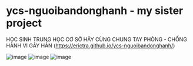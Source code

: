 # ycs-nguoibandonghanh - my sister project
HỌC SINH TRUNG HỌC CƠ SỞ HÃY CÙNG CHUNG TAY PHÒNG - CHỐNG HÀNH VI GÂY HẤN (https://erictra.github.io/ycs-nguoibandonghanh/)

![image](https://github.com/EricTra/ycs-nguoibandonghanh/assets/92014047/1a2b57f6-7cbd-48da-8004-8f1db69f46c7)
![image](https://github.com/EricTra/ycs-nguoibandonghanh/assets/92014047/066abfa5-765d-4f32-8209-956293c4787d)
![image](https://github.com/EricTra/ycs-nguoibandonghanh/assets/92014047/c578cc3b-a604-4e68-af80-4aa5bef2e033)



